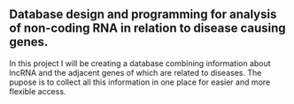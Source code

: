 ## Database design and programming for analysis of non-coding RNA in relation to disease causing genes.  

In this project I will be creating a database combining information about lncRNA and the adjacent genes of which are related to diseases. The pupose is to collect all this information in one place for easier and more flexible access. 
